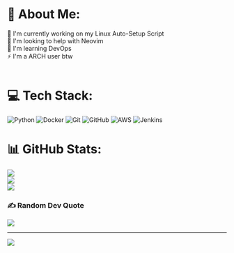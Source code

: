 # 💫 About Me:
🔭 I'm currently working on my Linux Auto-Setup Script<br>🤝 I'm looking to help with Neovim<br>🌱 I'm learning DevOps<br>⚡ I'm a ARCH user btw<br><br>


# 💻 Tech Stack:
![Python](https://img.shields.io/badge/python-3670A0?style=for-the-badge&logo=python&logoColor=ffdd54) ![Docker](https://img.shields.io/badge/docker-%230db7ed.svg?style=for-the-badge&logo=docker&logoColor=white) ![Git](https://img.shields.io/badge/git-%23F05033.svg?style=for-the-badge&logo=git&logoColor=white) ![GitHub](https://img.shields.io/badge/github-%23121011.svg?style=for-the-badge&logo=github&logoColor=white) ![AWS](https://img.shields.io/badge/AWS-%23FF9900.svg?style=for-the-badge&logo=amazon-aws&logoColor=white) ![Jenkins](https://img.shields.io/badge/jenkins-%232C5263.svg?style=for-the-badge&logo=jenkins&logoColor=white)
# 📊 GitHub Stats:
![](https://github-readme-stats.vercel.app/api?username=dhruvmistry2000&theme=dracula&hide_border=false&include_all_commits=true&count_private=false)<br/>
![](https://github-readme-streak-stats.herokuapp.com/?user=dhruvmistry2000&theme=dracula&hide_border=false)<br/>
![](https://github-readme-stats.vercel.app/api/top-langs/?username=dhruvmistry2000&theme=dracula&hide_border=false&include_all_commits=true&count_private=false&layout=compact)

### ✍️ Random Dev Quote
![](https://quotes-github-readme.vercel.app/api?type=horizontal&theme=radical)

---
[![](https://visitcount.itsvg.in/api?id=dhruvmistry2000&icon=2&color=9)](https://visitcount.itsvg.in)

<!-- Proudly created with GPRM ( https://gprm.itsvg.in ) -->
